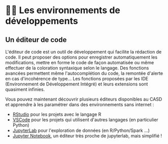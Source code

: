 # 👩‍🏫 Les environnements de développements

## Un éditeur de code

L'éditeur de code est un outil de développement qui facilite la rédaction de code. Il peut proposer des options pour enregistrer automatiquement les modifications, mettre en forme le code de façon automatisée ou même effectuer de la coloration syntaxique selon le langage. Des fonctions avancées permettent même l'autocomplétion du code, la remontée d'alerte en cas d'incohérence de type… Les fonctions proposées par les IDE (Environnement de Développement Intégré) et leurs extensions sont quasiment infinies.

Vous pouvez maintenant découvrir plusieurs éditeurs disponibles au CASD et apprendre à les paramétrer dans des environnements sans internet  :&#x20;

* [RStudio](rstudio.md) pour les projets avec le langage R
* [VSCode](vscode.md) pour les projets qui utilisent d'autres langages (en particulier Python)
* [JupyterLab](jupyterlab.md) pour l'exploration de données (en R/Python/Spark ...)
* [Jupyter Notebook](broken-reference), un éditeur très proche de jupyterlab, mais simplifié !

